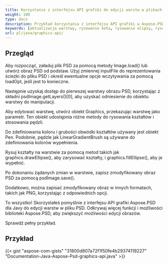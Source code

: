 ```yaml
---
title: Korzystanie z interfejsu API grafiki do edycji warstw w plikach PSD
weight: 100
type: docs
description: Przykład korzystania z interfejsu API grafiki w Aspose.PSD dla Javy
keywords: [aktualizacja warstwy, rysowanie koła, rysowanie elipsy, rysowanie wypełnionego koła, grafika, api PSD, java, przykład kodu]
url: pl/java/graphics-api/
---
```


## **Przegląd**
Aby rozpocząć, załaduj plik PSD za pomocą metody Image.load() lub utwórz obraz PSD od podstaw. Użyj zmiennej inputFile do reprezentowania ścieżki do pliku PSD i określ ewentualne opcje wczytywania za pomocą loadOpt, jeśli jest to konieczne.

Następnie uzyskaj dostęp do pierwszej warstwy obrazu PSD, korzystając z składni psdImage.getLayers()[0], aby uzyskać odniesienie do obiektu warstwy do manipulacji.

Aby edytować warstwę, utwórz obiekt Graphics, przekazując warstwę jako parametr. Ten obiekt udostępnia różne metody do rysowania kształtów i stosowania pędzli.

Do zdefiniowania koloru i grubości obwódki kształtów używany jest obiekt Pen. Podobnie, pędzle jak LinearGradientBrush są używane do zdefiniowania kolorów wypełnienia.

Rysuj kształty na warstwie za pomocą metod takich jak graphics.drawEllipse(), aby zarysować kształty, i graphics.fillEllipse(), aby je wypełnić.

Po dokonaniu żądanych zmian w warstwie, zapisz zmodyfikowany obraz PSD za pomocą psdImage.save().

Dodatkowo, można zapisać zmodyfikowany obraz w innych formatach, takich jak PNG, korzystając z odpowiednich opcji.

To wszystko! Skorzystałeś pomyślnie z interfejsu API grafiki Aspose.PSD dla Javy do edycji warstw w pliku PSD. Odkrywaj więcej funkcji i możliwości biblioteki Aspose.PSD, aby zwiększyć możliwości edycji obrazów.

Sprawdź pełny przykład.

## **Przykład**
{{< gist "aspose-com-gists" "31800d807a72f1f50fe4b29374119227" "Documentation-Java-Aspose-Psd-graphics-api.java" >}}
